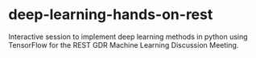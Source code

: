 # deep-learning-hands-on-rest
Interactive session to implement deep learning methods in python using TensorFlow for the REST GDR Machine Learning Discussion Meeting.
